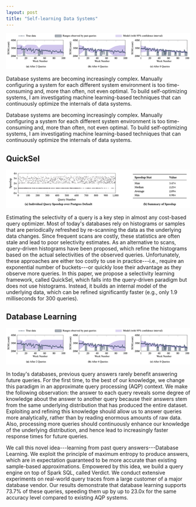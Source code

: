 ```yaml
---
layout: post
title: "Self-learning Data Systems"
---
```


<img src="/resources/projects/dbl.png" width="800px" class="center-block" />

Database systems are becoming increasingly complex. 
Manually configuring a system for each different system environment is too time-consuming
and, more than often, not even optimal. 
To build self-optimizing systems, I am investigating machine learning-based techniques that
can continuously optimize the internals of data systems.


<!-- more -->

Database systems are becoming increasingly complex. 
Manually configuring a system for each different system environment is too time-consuming
and, more than often, not even optimal. 
To build self-optimizing systems, I am investigating machine learning-based techniques that
can continuously optimize the internals of data systems.


## QuickSel

<img src="/resources/projects/quicksel.png" width="800px" class="center-block" />

Estimating the selectivity of a query is a key step in almost any cost-based query optimizer. Most of today's databases rely on histograms or samples that are periodically refreshed by re-scanning the data as the underlying data changes. Since frequent scans are costly, these statistics are often stale and lead to poor selectivity estimates.
As an alternative to scans, query-driven histograms have been proposed, which refine the histograms based on the actual selectivities of the observed queries. Unfortunately, these approaches are either too costly to use in practice---i.e., require an exponential number of buckets---or quickly lose their advantage as they observe more queries. In this paper, we propose a selectivity learning framework, called QuickSel, which falls into the query-driven paradigm but does not use histograms. Instead, it builds an internal model of the underlying data, which can be refined significantly faster (e.g., only 1.9 milliseconds for 300 queries).



## Database Learning

<img src="/resources/projects/dbl.png" width="800px" class="center-block" />

In today's databases, previous query answers rarely benefit answering future queries. For the first time, to the best of our knowledge, we change this paradigm in an approximate query processing (AQP) context. We make the following observation: the answer to each query reveals some degree of knowledge about the answer to another query because their answers stem from the same underlying distribution that has produced the entire dataset. Exploiting and refining this knowledge should allow us to answer queries more analytically, rather than by reading enormous amounts of raw data. Also, processing more queries should continuously enhance our knowledge of the underlying distribution, and hence lead to increasingly faster response times for future queries.

We call this novel idea---learning from past query answers---Database Learning. We exploit the principle of maximum entropy to produce answers, which are in expectation guaranteed to be more accurate than existing sample-based approximations. Empowered by this idea, we build a query engine on top of Spark SQL, called Verdict. We conduct extensive experiments on real-world query traces from a large customer of a major database vendor. Our results demonstrate that database learning supports 73.7% of these queries, speeding them up by up to 23.0x for the same accuracy level compared to existing AQP systems.